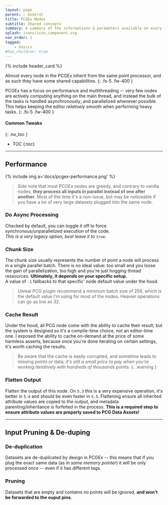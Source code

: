 ```yaml
---
layout: page
parent: ∷ General
title: PCGEx Nodes
subtitle: Shared concepts
summary: A summary of the informations & parameters available on every PCGEx node.
splash: icons/icon_component.svg
nav_order: 1
tagged:
    - basics
#has_children: true
---
```


{% include header_card %}

Almost every node in the PCGEx inherit from the same point processor, and as such they have some shared capabilities.
{: .fs-5 .fw-400 } 

PCGEx has a focus on performance and multithreading -- very few nodes are actively computing anything on the main thread, and instead the bulk of the tasks is handled asynchronously; and parallelized whenever possible.  
This helps keeping the editor *relatively* smooth when performing heavy tasks.
{: .fs-5 .fw-400 } 

#### Common Tweaks
{: .no_toc }
- TOC
{:toc}

---
## Performance

{% include img a='docs/pcgex-performance.png' %} 

> Side note that most PCGEx nodes are greedy, and contrary to vanilla nodes, **they process all inputs in parallel instead of one after another**. Most of the time it's a non-issue, but may be noticeable if you have a lot of very large datasets plugged into the same node.

### Do Async Processing
Checked by default, you can toggle it off to force synchronous/unparallelized execution of the code.  
*This is a very legacy option, best leave it to `true`.*

### Chunk Size
The chunk size usually represents the number of point a node will process in a single parallel batch. There is no ideal value: too small and you loose the gain of parallelization, too high and you're just hogging thread ressources. **Ultimately, it depends on your specific setup.**  
A value of `-1` fallbacks to that specific' node default value under the hood.

> Unreal PCG plugin recommend a minimum batch size of 256, which is the default value I'm using for most of the nodes. Heavier operations can go as low as 32.

### Cache Result
Under the hood, all PCG node come with the ability to cache their result; but the system is designed so it's a compile-time choice, not an editor-time one. I exposed the ability to cache on-demand at the price of some harmless asserts, because once you're done iterating on certain settings, it's worth caching the results.

> Be aware that the cache is easily corrupted, and sometime leads to missing points or data; *it's still a small price to pay when you're working iteratively with hundreds of thousands points.*
{: .warning }

### Flatten Output
Flatten the output of this node. On `5.3` this is a very expensive operation, it's better in `5.4` and should be even faster in `5.5`.  Flattening ensure all inherited attribute values are copied to the output, and metadata parenting/inheritance is forfeited in the process. **This is a required step to ensure attribute values are properly saved to PCG Data Assets!**

---
## Input Pruning & De-duping

### De-duplication
Datasets are de-duplicated by design in PCGEx -- this means that if you plug the exact same data (as in *same memory pointer*) it will be only processed once -- even if it has different tags.

### Pruning
Datasets that are empty and contains no points will be ignored, **and won't be forwarded to the ouput pins**.
